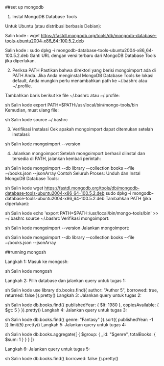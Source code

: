 ##set up mongodb

1. Instal MongoDB Database Tools

Untuk Ubuntu (atau distribusi berbasis Debian):


Salin kode :
wget https://fastdl.mongodb.org/tools/db/mongodb-database-tools-ubuntu2004-x86_64-100.5.2.deb

Salin kode :
sudo dpkg -i mongodb-database-tools-ubuntu2004-x86_64-100.5.2.deb
Ganti URL dengan versi terbaru dari MongoDB Database Tools jika diperlukan.

2. Periksa PATH
Pastikan bahwa direktori yang berisi mongoimport ada di PATH Anda. Jika Anda menginstal MongoDB Database Tools ke lokasi default, Anda mungkin perlu menambahkan path ke ~/.bashrc atau ~/.profile.

Tambahkan baris berikut ke file ~/.bashrc atau ~/.profile:

sh
Salin kode
export PATH=$PATH:/usr/local/bin/mongo-tools/bin
Kemudian, muat ulang file:

sh
Salin kode
source ~/.bashrc

3. Verifikasi Instalasi
Cek apakah mongoimport dapat ditemukan setelah instalasi:

sh
Salin kode
mongoimport --version

4. Jalankan mongoimport
Setelah mongoimport berhasil diinstal dan tersedia di PATH, jalankan kembali perintah:

sh
Salin kode
mongoimport --db library --collection books --file ~/books.json --jsonArray
Contoh Seluruh Proses:
Unduh dan Instal MongoDB Database Tools:

sh
Salin kode
wget https://fastdl.mongodb.org/tools/db/mongodb-database-tools-ubuntu2004-x86_64-100.5.2.deb
sudo dpkg -i mongodb-database-tools-ubuntu2004-x86_64-100.5.2.deb
Tambahkan PATH (jika diperlukan):

sh
Salin kode
echo 'export PATH=$PATH:/usr/local/bin/mongo-tools/bin' >> ~/.bashrc
source ~/.bashrc
Verifikasi mongoimport:

sh
Salin kode
mongoimport --version
Jalankan mongoimport:

sh
Salin kode
mongoimport --db library --collection books --file ~/books.json --jsonArray


##running mongosh

Langkah 1: Masuk ke mongosh:

sh
Salin kode
mongosh


Langkah 2: Pilih database dan jalankan query untuk tugas 1:

sh
Salin kode
use library
db.books.find({ 
    author: "Author 5", 
    borrowed: true, 
    returned: false 
}).pretty()
Langkah 3: Jalankan query untuk tugas 2:

sh
Salin kode
db.books.find({ 
    publishedYear: { $lt: 1980 }, 
    copiesAvailable: { $gt: 5 } 
}).pretty()
Langkah 4: Jalankan query untuk tugas 3:

sh
Salin kode
db.books.find({ 
    genre: "Fantasy" 
}).sort({ publishedYear: -1 }).limit(5).pretty()
Langkah 5: Jalankan query untuk tugas 4:

sh
Salin kode
db.books.aggregate([
    { 
        $group: { 
            _id: "$genre", 
            totalBooks: { $sum: 1 } 
        } 
    }
])

Langkah 6: Jalankan query untuk tugas 5:

sh
Salin kode
db.books.find({ 
    borrowed: false 
}).pretty()
